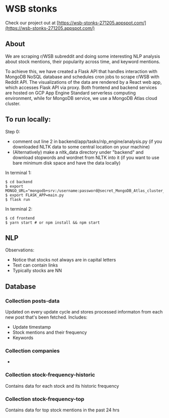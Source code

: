 # WSB stonks

Check our project out at [https://wsb-stonks-271205.appspot.com/](https://wsb-stonks-271205.appspot.com/)

## About
We are scraping r/WSB subreddit and doing some interesting NLP analysis about stock mentions, their popularity across time, and keyword mentions.

To achieve this, we have created a Flask API that handles interaction with MongoDB NoSQL database and schedules cron jobs to scrape r/WSB with Reddit API. The visualizations of the data are rendered by a React web app, which accesses Flask API via proxy. Both frontend and backend services are hosted on GCP App Engine Standard serverless computing environment, while for MongoDB service, we use a MongoDB Atlas cloud cluster. 

## To run locally:
Step 0:
- comment out line 2 in backend/app/tasks/nlp_engine/analysis.py (if you downloaded NLTK data to some central location on your machine)
- (Alternatively) make a nltk_data directory under "backend" and download stopwords and wordnet from NLTK into it (if you want to use bare minimum disk space and have the data locally)

In terminal 1:

```
$ cd backend
$ export MONGO_URL="mongodb+srv:/username:password@secret_MongoDB_Atlas_cluster_location_on_gcp"
$ export FLASK_APP=main.py
$ flask run
```

In terminal 2:

```
$ cd frontend
$ yarn start # or npm install && npm start
```

## NLP

Observations:

- Notice that stocks not always are in capital letters
- Text can contain links
- Typically stocks are NN

## Database

### Collection posts-data

Updated on every update cycle and stores processed informaton from each new post that's been fetched. Includes: 

* Update timestamp
* Stock mentions and their frequency
* Keywords

### Collection companies

-

### Collection stock-frequency-historic

Contains data for each stock and its historic frequency

### Collection stock-frequency-top

Contains data for top stock mentions in the past 24 hrs


